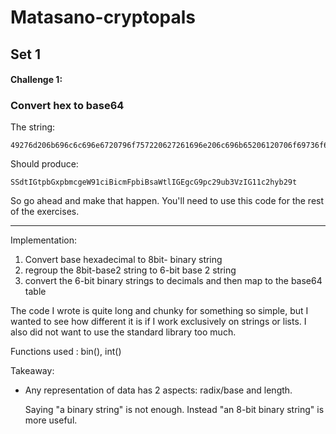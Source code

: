 # Matasano-cryptopals

## Set 1

#### Challenge 1:

### Convert hex to base64

  The string:

```
49276d206b696c6c696e6720796f757220627261696e206c696b65206120706f69736f6e6f7573206d757368726f6f6d
```

  Should produce:

```
SSdtIGtpbGxpbmcgeW91ciBicmFpbiBsaWtlIGEgcG9pc29ub3VzIG11c2hyb29t
```

  So go ahead and make that happen. You'll need to use this code for the rest of the exercises.



-----

Implementation:

1. Convert base hexadecimal to 8bit- binary string
2. regroup the 8bit-base2 string to 6-bit base 2 string
3. convert the 6-bit binary strings to decimals and then map to the base64 table

The code I wrote is quite long and chunky for something so simple, but I wanted to see how different it is if I work exclusively on strings or lists. I also did not want to use the standard library too much.

Functions used : bin(), int()

Takeaway: 

- Any representation of data has 2 aspects: radix/base and length.

  Saying "a binary string" is not enough. Instead "an 8-bit binary string" is more useful.